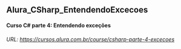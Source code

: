 ## Alura_CSharp_EntendendoExcecoes
#### Curso C# parte 4: Entendendo exceções
###### URL: https://cursos.alura.com.br/course/csharp-parte-4-excecoes
